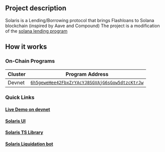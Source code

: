 ## Project description
Solaris is a Lending/Borrowing protocol that brings Flashloans to Solana blockchain (inspired by Aave and Compound)
The project is a modification of the [solana lending program](https://github.com/solana-labs/solana-program-library)

## How it works


### On-Chain Programs

| Cluster | Program Address |
| --- | --- |
| Devnet | [`6h5geweHee42FbxZrYAcYJ8SGVAjG6sGow5dtzcKtrJw`](https://explorer.solana.com/address/6h5geweHee42FbxZrYAcYJ8SGVAjG6sGow5dtzcKtrJw?cluster=devnet) |

### Quick Links

#### [Live Demo on devnet](https://solarisprotocol.com/)
#### [Solaris UI](https://github.com/solaris-protocol/solaris-ui)

#### [Solaris TS Library](https://github.com/solaris-protocol/solaris-ts)

#### [Solaris Liquidation bot](https://github.com/solaris-protocol/solaris-liquidation-bot)
